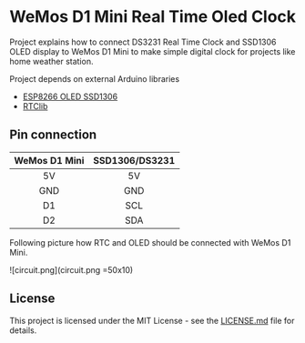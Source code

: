 # WeMos D1 Mini Real Time Oled Clock
Project explains how to connect DS3231 Real Time Clock and SSD1306 OLED display to WeMos D1 Mini to make simple digital clock for projects like home weather station.

Project depends on external Arduino libraries
* [ESP8266 OLED SSD1306](https://github.com/ThingPulse/esp8266-oled-ssd1306)
* [RTClib](https://github.com/adafruit/RTClib)

## Pin connection

| WeMos D1 Mini | SSD1306/DS3231 |
|:-------------:|:--------------:|
| 5V            | 5V             |
| GND           | GND            |
| D1            | SCL            |
| D2            | SDA            |

Following picture how RTC and OLED should be connected with WeMos D1 Mini.

![circuit.png](circuit.png =50x10)

## License
This project is licensed under the MIT License - see the [LICENSE.md](LICENSE.md) file for details.
